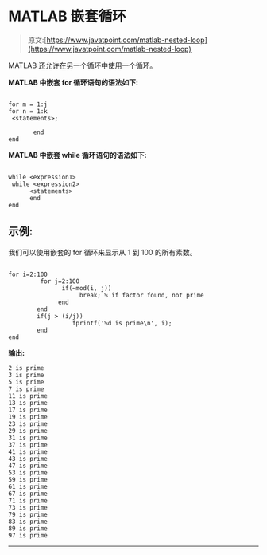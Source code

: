 # MATLAB 嵌套循环

> 原文:[https://www.javatpoint.com/matlab-nested-loop](https://www.javatpoint.com/matlab-nested-loop)

MATLAB 还允许在另一个循环中使用一个循环。

**MATLAB 中嵌套 for 循环语句的语法如下:**

```

for m = 1:j 
for n = 1:k 
 <statements>;

       end 
end

```

**MATLAB 中嵌套 while 循环语句的语法如下:**

```

while <expression1>
 while <expression2>
      <statements>
      end
end

```

## 示例:

我们可以使用嵌套的 for 循环来显示从 1 到 100 的所有素数。

```

for i=2:100
         for j=2:100
               if(~mod(i, j))
                    break; % if factor found, not prime
              end
        end
        if(j > (i/j))
                  fprintf('%d is prime\n', i);
        end
end 

```

**输出:**

```
2 is prime
3 is prime
5 is prime
7 is prime
11 is prime
13 is prime
17 is prime
19 is prime
23 is prime
29 is prime
31 is prime
37 is prime
41 is prime
43 is prime
47 is prime
53 is prime
59 is prime
61 is prime
67 is prime
71 is prime
73 is prime
79 is prime
83 is prime
89 is prime
97 is prime

```

* * *